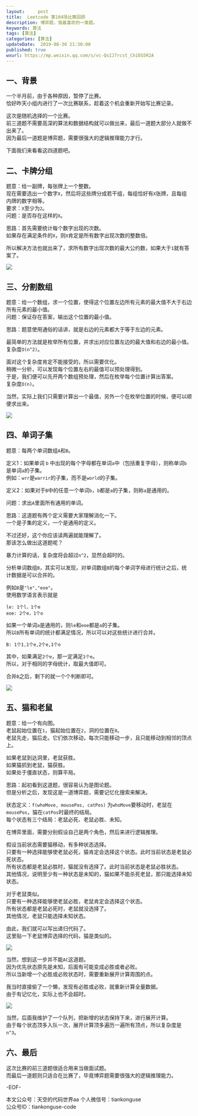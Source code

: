```yaml
---   
layout:     post  
title:  Leetcode 第104场比赛回顾  
description: 博弈题，我最喜欢的一类题。  
keywords: 算法  
tags: [算法]    
categories: [算法]  
updateDate:  2019-08-30 21:30:00  
published: true  
wxurl: https://mp.weixin.qq.com/s/vc-QsIJ7rcst_Ch1EG5R2A  
---  
```



## 一、背景  


一个半月前，由于各种原因，暂停了比赛。  
恰好昨天小组内进行了一次比赛联系，趁着这个机会重新开始写比赛记录。  


这次是随机选择的一个比赛。  
前三道题不需要高深的算法和数据结构就可以做出来，最后一道题大部分人就做不出来了。  
因为最后一道题是博弈题，需要很强大的逻辑推理能力才行。  


下面我们来看看这四道题吧。  


## 二、卡牌分组  


题意：给一副牌，每张牌上一个整数。  
现在需要选出一个数字`X`，然后将这些牌分成若干组，每组恰好有`X`张牌，且每组内牌的数字相等。  
要求：`X`至少为`2`。  
问题：是否存在这样的`X`。  


思路：首先需要统计每个数字出现的次数。  
如果存在满足条件的`X`，则`X`肯定是所有数字出现次数的整数倍。  


所以解决方法也就出来了，求所有数字出现次数的最大公约数，如果大于`1`就有答案了。  


![](https://res2019.tiankonguse.com/images/2019/08/30/000.png)  


## 三、分割数组  


题意：给一个数组，求一个位置，使得这个位置左边所有元素的最大值不大于右边所有元素的最小值。  
问题：保证存在答案，输出这个位置的最小值。  


思路：题意使用通俗的话讲，就是右边的元素都大于等于左边的元素。  


最简单的方法就是枚举所有位置，并求出对应位置左边的最大值和右边的最小值。  
复杂度`O(n^2)`。  


面对这个复杂度肯定不能接受的，所以需要优化。  
稍微一分析，可以发现每个位置左右的最值可以预处理得到。  
于是，我们便可以先开两个数组预处理，然后在枚举每个位置计算出答案。  
复杂度`O(n)`。  


当然，实际上我们只需要计算出一个最值，另外一个在枚举位置的时候，便可以顺便求出来。  


![](https://res2019.tiankonguse.com/images/2019/08/30/001.png)  


## 四、单词子集  


题意：每两个单词数组`A`和`B`。  


定义1：如果单词 `b` 中出现的每个字母都在单词`a`中（包括重复字母），则称单词`b`是单词`a`的子集。  
例如：`wrr`是`warrir`的子集，而不是`world`的子集。  


定义2：如果对于`B`中的任意一个单词`b`，`b`都是`a`的子集，则称`a`是通用的。  


问题：求出`A`里面所有通用的单词。  


思路：这道题有两个定义需要大家理解消化一下。  
一个是子集的定义，一个是通用的定义。  


不过还好，这个你应该读两遍就能理解了。  
那该怎么做出这道题呢？  


暴力计算的话，复杂度将会超过`n^2`，显然会超时的。  


分析单词数组`B`，其实可以发现，对单词数组`B`的每个单词字母进行统计之后，统计数据是可以合并的。  


例如`B`是`"le","eoe"`。  
使用数学语言表示就是  


```
le: 1个l，1个e  
eoe: 2个e，1个o  
```


如果一个单词`a`是通用的，则`le`和`eoe`都是`a`的子集。  
所以`B`所有单词的统计都满足情况，所以可以对这些统计进行合并。  


```
B: 1个1,1个e,2个e,1个o  
```

其中，如果满足`2个e`，那一定满足`1个e`。  
所以，对于相同的字母统计，取最大值即可。  


合并`B`之后，剩下的就一个个判断即可。  


![](https://res2019.tiankonguse.com/images/2019/08/30/002.png)  


## 五、猫和老鼠  


题意：给一个有向图。  
老鼠起始位置在`1`，猫起始位置在`2`，洞的位置在`0`。  
老鼠先走，猫后走。它们依次移动，每次只能移动一步，且只能移动到相邻的顶点上。  


如果老鼠到达洞里，老鼠获胜。  
如果猫抓到老鼠，猫获胜。  
如果处于僵直状态，则算平局。  


思路：起初看到这道题，很容易认为是图论题。  
但是分析之后，发现这是一道博弈题，需要记忆化搜索来解决。  


状态定义：`f(whoMove, mousePos, catPos)` 为`whoMove`要移动时，老鼠在`mousePos`，猫在`catPos`时最终的结局。  
每个状态有三个结局：老鼠必死、老鼠必胜、未知。  


在博弈里面，需要分别假设自己是两个角色，然后来进行逻辑推理。  


假设当前状态需要猫移动，有多种状态选择。  
只要有一种选择能够使老鼠必死，猫肯定会选择这个状态。此时当前状态是老鼠必死状态。  
所有状态都是老鼠必胜时，猫就没有选择了。此时当前状态是老鼠必胜状态。  
其他情况，说明至少有一种状态是未知的，猫如果不能杀死老鼠，那只能选择未知状态。  


对于老鼠类似。  
只要有一种选择能够使老鼠必胜，老鼠肯定会选择这个状态。  
所有状态都是老鼠必死时，老鼠就没选择了。  
其他情况，老鼠只能选择未知状态。  


由此，我们就可以写出递归代码了。  
这里贴一下老鼠博弈选择的代码，猫是类似的。  


![](https://res2019.tiankonguse.com/images/2019/08/30/003.png)  



当然，想到这一步并不能`AC`这道题。  
因为优先状态原先是未知，后面有可能变成必胜或者必败。  
所以当新增一个必胜或必败状态时，需要重新展开计算周围的点。  


我当时直接偷了一个懒，发现有必胜或必败，就重新计算全量数据。  
由于有记忆化，实际上也不会超时。  


![](https://res2019.tiankonguse.com/images/2019/08/30/004.png)  


当然，后面我维护了一个队列，把新增的状态保持下来，进行展开计算。  
由于每个状态顶多入队一次，展开计算顶多遍历一遍所有顶点，所以复杂度是`n^3`。  


## 六、最后  


这次比赛的前三道题很适合用来当做面试题。  
而最后一道题则只适合在比赛了，毕竟博弈题需要很强大的逻辑推理能力。  


-EOF-  

本文公众号：天空的代码世界aa
个人微信号：tiankonguse  
公众号ID：tiankonguse-code  
  

